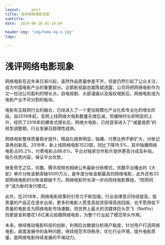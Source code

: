 ```yaml
---
layout:     post
title: 浅评网络电影现象
subtitle: 
date:  2019-08-26 01:24:04

header-img: "img/home-bg-o.jpg"
tags: 

---
```


# 浅评网络电影现象



网络电影在近年来日渐兴起，虽然作品质量参差不齐，但是仍然引起了公众关注，成为中国电影产业的重要部分。企鹅影视副总裁陈斌透露，公司将把网络电影作为又一拉动公司盈利的增长点，自电视剧、头部漫画以及版权电影后，网络电影成为电影产业不可分割的板块。

电影有互联网行业的融合，已经进入了一个更加规模化产业化和专业化的增长阶段。自2014年起，全网上线网络大电影数量先增后减，但播映时长却明显的上升，经历了2016年的爆发式增长后，网络大电影，已经逐渐进入了“减量提质”的转型调整期，行业发展日趋理性成熟。

网络电影整体质量稳步提升，精品化趋势明显，独播、付费比例不断扩大，分账记录再创新高。2018年，新上线网络电影1523部，同比下降19.5%，其中独播网络电影占95.2%，付费电影占88.6%，平台对独家合作影片提供更高分成及补贴，吸引优质内容，保证平台优势。

继爱奇艺之后，优酷、腾讯视频也相继公布最新分账模式，优酷平台播出的《大蛇》单片分账金额突破5000万元，是年度分账金额最高的网络电影，此外还有33部网络电影的分账金额破千万。网络电影时长进一步向院线电影靠拢，“院网同步”成为新的发行模式。

此外，在2018年，网络电影政策的引导力不断加强，行业自律意识持续提高，低质量的产品正在逐步出局，更多的电影人愿意高投资获得高效回报，也不愿用低下质量的电影去为网络电影市场凑数。而世界上最大的流媒体巨头奈飞（Netflix）则更是宣称要花1.6亿美元拍摄网络电影，为整个行业起了模范带头作用。

未来，继续推动电影科技的创新，利用后台数据分析用户黏度，针对用户打造网络电影，直面发展中的各种问题，继续规范市场秩序，优化行业环境，提升电影质量，是网络电影持续发展的不竭动力。